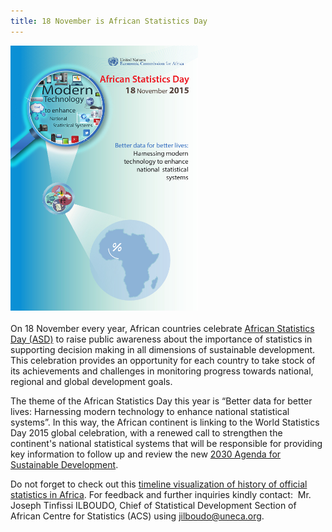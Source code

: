 ```yaml
---
title: 18 November is African Statistics Day
---
```


<img src="/images/african_statistics_day_2015_poster.jpg" alt="African Statistics Day poster" style="width:300px"><br><br>On 18 November every year, African countries celebrate <a href="http://www.uneca.org/asd2015" target="_blank">African Statistics Day (ASD)</a> to raise public awareness about the importance of statistics in supporting decision making in all dimensions of sustainable development. This celebration provides an opportunity for each country to take stock of its achievements and challenges in monitoring progress towards national, regional and global development goals.

The theme of the African Statistics Day this year is “Better data for better lives: Harnessing modern technology to enhance national statistical systems”. In this way, the African continent is linking to the World Statistics Day 2015 global celebration, with a renewed call to strengthen the continent's national statistical systems that will be responsible for providing key information to follow up and review the new <a href="http://www.un.org/ga/search/view_doc.asp?symbol=A/69/L.85&Lang=E" target="_blank">2030 Agenda for Sustainable Development</a>.

Do not forget to check out this <a href="https://cdn.knightlab.com/libs/timeline/latest/embed/index.html?source=1VfSdtK8FOT7BRNAr8Sx7Nd10GTDd1OnymbKbE9aPiGk&font=Bevan-PotanoSans&maptype=toner&lang=en&height=650" target="_blank">timeline visualization of history of official statistics in Africa</a>. For feedback and further inquiries kindly contact:  Mr. Joseph Tinfissi ILBOUDO, Chief of Statistical Development Section of African Centre for Statistics (ACS) using <jilboudo@uneca.org>.
